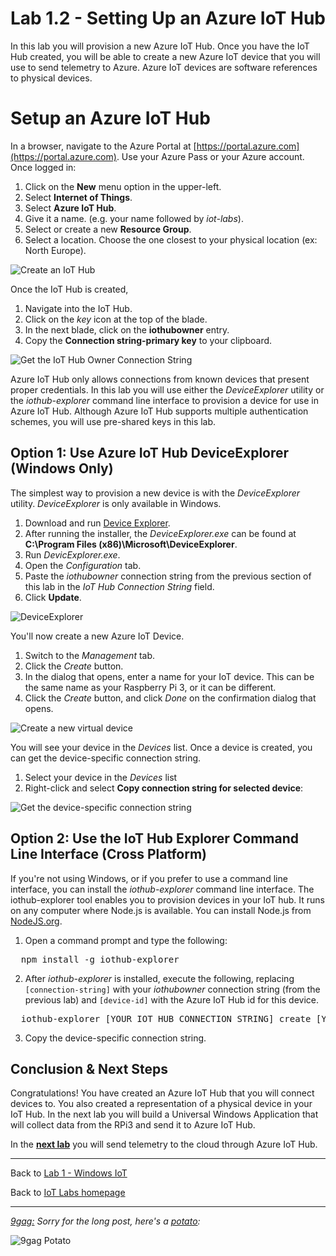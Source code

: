 # Lab 1.2 - Setting Up an Azure IoT Hub

In this lab you will provision a new Azure IoT Hub. Once you have the IoT Hub created, you will be able to create a new Azure IoT device that you will use to send telemetry to Azure. Azure IoT devices are software references to physical devices.

# Setup an Azure IoT Hub
In a browser, navigate to the Azure Portal at [https://portal.azure.com](https://portal.azure.com). Use your Azure Pass or your Azure account. Once logged in:

1. Click on the **New** menu option in the upper-left.
2. Select **Internet of Things**.
3. Select **Azure IoT Hub**.
4. Give it a name. (e.g. your name followed by *iot-labs*). 
5. Select or create a new **Resource Group**.
6. Select a location. Choose the one closest to your physical location (ex: North Europe).

![Create an IoT Hub](/images/lab2_rpi2-new-iot-hub.png)
  
Once the IoT Hub is created, 

1. Navigate into the IoT Hub.
2. Click on the *key* icon at the top of the blade.
3. In the next blade, click on the **iothubowner** entry.
4. Copy the **Connection string-primary key** to your clipboard.

![Get the IoT Hub Owner Connection String](/images/lab1_rpi2-azure-iot-connection-string.png)

Azure IoT Hub only allows connections from known devices that present proper credentials. In this lab you will use either the *DeviceExplorer* utility or the *iothub-explorer* command line interface to provision a device for use in Azure IoT Hub. Although Azure IoT Hub supports multiple authentication schemes, you will use pre-shared keys in this lab.

## Option 1: Use Azure IoT Hub DeviceExplorer (Windows Only)
The simplest way to provision a new device is with the *DeviceExplorer* utility. *DeviceExplorer* is only available in Windows. 

1. Download and run [Device Explorer][deviceexplorer]. 
2. After running the installer, the *DeviceExplorer.exe* can be found at **C:\Program Files (x86)\Microsoft\DeviceExplorer**. 
3. Run *DevicExplorer.exe*.
4. Open the *Configuration* tab.
5. Paste the *iothubowner* connection string from the previous section of this lab in the *IoT Hub Connection String* field.
6. Click **Update**.

![DeviceExplorer](/images/lab1_rpi2-deviceexplorer01.png)

You'll now create a new Azure IoT Device.

1. Switch to the *Management* tab.
3. Click the *Create* button.
4. In the dialog that opens, enter a name for your IoT device. This can be the same name as your Raspberry Pi 3, or it can be different.
5. Click the *Create* button, and click *Done* on the confirmation dialog that opens.

![Create a new virtual device](/images/lab2_rpi2-deviceexplorer02.png) 

You will see your device in the *Devices* list. Once a device is created, you can get the device-specific connection string.

1. Select your device in the *Devices* list
2. Right-click and select **Copy connection string for selected device**:

![Get the device-specific connection string](/images/lab2_rpi2-deviceexplorer03.png) 

## Option 2: Use the IoT Hub Explorer Command Line Interface (Cross Platform)
If you're not using Windows, or if you prefer to use a command line interface, you can install the *iothub-explorer* command line interface. The iothub-explorer tool enables you to provision devices in your IoT hub. It runs on any computer where Node.js is available. You can install Node.js from [NodeJS.org](https://nodejs.org).

1. Open a command prompt and type the following:

<pre>
  npm install -g iothub-explorer
</pre>

2. After *iothub-explorer* is installed, execute the following, replacing <code>[connection-string]</code> with your <i>iothubowner</i> connection string (from the previous lab) and <code>[device-id]</code> with the Azure IoT Hub id for this device.

<pre>
  iothub-explorer [YOUR IOT HUB CONNECTION STRING] create [YOUR DEVICE NAME] --connection-string
</pre>

3. Copy the device-specific connection string.

## Conclusion &amp; Next Steps
Congratulations! You have created an Azure IoT Hub that you will connect devices to. You also created a representation of a physical device in your IoT Hub. In the next lab you will build a Universal Windows Application that will collect data from the RPi3 and send it to Azure IoT Hub.

In the **[next lab][nextlab]** you will send telemetry to the cloud through Azure IoT Hub.

---

Back to [Lab 1 - Windows IoT](/content/lab-1-windows-iot.md)

Back to [IoT Labs homepage](/readme.md#labs)

---

*[9gag:](http://9gag.com/) Sorry for  the long post, here's a [potato](https://www.quora.com/What-does-Sorry-for-the-long-post-heres-a-potato-mean-in-9GAG):*

![9gag Potato](/images/potato04.jpg)

[nextlab]: /content/lab-1-3-sending-telemetry-to-the-cloud.md
[deviceexplorer]: https://github.com/Azure/azure-iot-sdk-csharp/blob/master/tools/DeviceExplorer/doc/how_to_use_device_explorer.md
